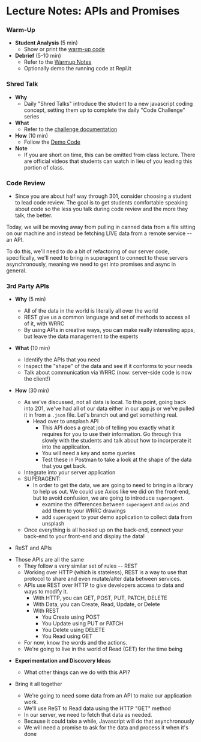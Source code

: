 # Lecture Notes: APIs and Promises

### Warm-Up

- **Student Analysis** (5 min)
  - Show or print the [warm-up code](../warm-up/warm-up.md)
- **Debrief** (5-10 min)
  - Refer to the [Warmup Notes](../warm-up/NOTES.md)
  - Optionally demo the running code at Repl.it

### Shred Talk

- **Why**
  - Daily "Shred Talks" introduce the student to a new javascript coding concept, setting them up to complete the daily "Code Challenge" series
- **What**
  - Refer to the [challenge documentation](../challenges/README.md)
- **How** (10 min)
  - Follow the [Demo Code](../challenges/DEMO.md)
- **Note**
  - If you are short on time, this can be omitted from class lecture. There are official videos that students can watch in lieu of you leading this portion of class.

### Code Review 

- Since you are about half way through 301, consider choosing a student to lead code review. The goal is to get students comfortable speaking about code so the less you talk during code review and the more they talk, the better.

Today, we will be moving away from pulling in canned data from a file sitting on our machine and instead be fetching LIVE data from a remote service -- an API.

To do this, we'll need to do a bit of refactoring of our server code, specifically, we'll need to bring in superagent to connect to these servers asynchronously, meaning we need to get into promises and async in general.

### 3rd Party APIs

- **Why** (5 min)
  - All of the data in the world is literally all over the world
  - REST give us a common language and set of methods to access all of it, with WRRC
  - By using APIs in creative ways, you can make really interesting apps, but leave the data management to the experts
- **What** (10 min)
  - Identify the APIs that you need
  - Inspect the "shape" of the data and see if it conforms to your needs
  - Talk about communication via WRRC (now: server-side code is now the client!)
- **How** (30 min)
  - As we've discussed, not all data is local. To this point, going back into 201, we've had all of our data either in our app.js or we've pulled it in from a `.json` file.  Let's branch out and get something real.
    - Head over to unsplash API
      - This API does a great job of telling you exactly what it requires for you to use their information. Go through this slowly with the students and talk about how to incorperate it into the application.
      - You will need a key and some queries
      - Test these in Postman to take a look at the shape of the data that you get back.
  - Integrate into your server application
  - SUPERAGENT:
    - In order to get the data, we are going to need to bring in a library to help us out. We could use Axios like we did on the front-end, but to avoid confusion, we are going to introduce `superagent`. 
      - examine the differences between `superagent` and `axios` and add them to your WRRC drawings
      - add `superagent` to your demo application to collect data from unsplash
  - Once everything is all hooked up on the back-end, connect your back-end to your front-end and display the data!

- ReST and APIs

* Those APIs are all the same
  * They follow a very similar set of rules -- REST
  * Working over HTTP (which is stateless), REST is a way to use that protocol to share and even mutate/alter data between services.
  * APIs use REST over HTTP to give developers access to data and ways to modify it.
    * With HTTP, you can GET, POST, PUT, PATCH, DELETE
    * With Data, you can Create, Read, Update, or Delete
    * With REST
      * You Create using POST
      * You Update using PUT or PATCH
      * You Delete using DELETE
      * You Read using GET
  * For now, know the words and the actions.
  * We're going to live in the world of Read (GET) for the time being

- **Experimentation and Discovery Ideas**
  - What other things can we do with this API?

- Bring it all together
  * We're going to need some data from an API to make our application work.
  * We'll use ReST to Read data using the HTTP "GET" method
  * In our server, we need to fetch that data as needed.
  * Because it could take a while, Javascript will do that asynchronously
  * We will need a promise to ask for the data and process it when it's done
  